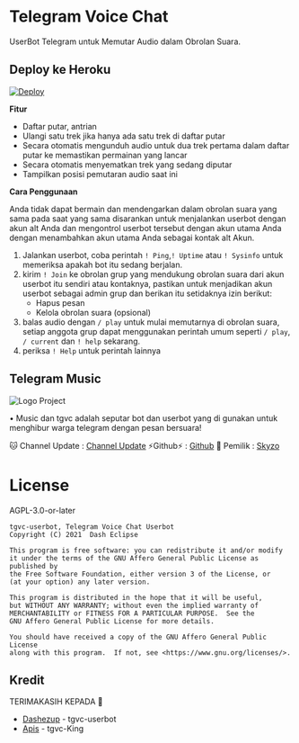 # Telegram Voice Chat

UserBot Telegram untuk Memutar Audio dalam Obrolan Suara.

## Deploy ke Heroku

[![Deploy](https://www.herokucdn.com/deploy/button.svg)](https://heroku.com/deploy?template=https://github.com/ridho17-ind/Tgvc-XBot/tree/dev)

**Fitur**

- Daftar putar, antrian
- Ulangi satu trek jika hanya ada satu trek di daftar putar
- Secara otomatis mengunduh audio untuk dua trek pertama dalam daftar putar ke
  memastikan permainan yang lancar
- Secara otomatis menyematkan trek yang sedang diputar
- Tampilkan posisi pemutaran audio saat ini

**Cara Penggunaan**

Anda tidak dapat bermain dan mendengarkan dalam obrolan suara yang sama pada saat yang sama
disarankan untuk menjalankan userbot dengan akun alt Anda dan mengontrol userbot tersebut
dengan akun utama Anda dengan menambahkan akun utama Anda sebagai kontak alt
Akun. 

1. Jalankan userbot, coba perintah `! Ping`,`! Uptime` atau `! Sysinfo` untuk memeriksa apakah
   bot itu sedang berjalan.
2. kirim `! Join` ke obrolan grup yang mendukung obrolan suara dari akun userbot itu sendiri
   atau kontaknya, pastikan untuk menjadikan akun userbot sebagai admin grup dan berikan
   itu setidaknya izin berikut:
    - Hapus pesan
    - Kelola obrolan suara (opsional)
3. balas audio dengan `/ play` untuk mulai memutarnya di obrolan suara, setiap
   anggota grup dapat menggunakan perintah umum seperti `/ play`,` / current`
   dan `! help` sekarang.
4. periksa `! Help` untuk perintah lainnya

## Telegram Music
![Logo Project](https://telegra.ph/file/0defa48ac7a3c240cc5a0.jpg)

• Music dan tgvc adalah seputar bot dan userbot yang di gunakan untuk menghibur warga telegram dengan pesan bersuara!
  
 🐱 Channel Update : [Channel Update](https://t.me/SadRoomsInfo)
 ⚡️Github⚡️ : [Github](https://github.com/ridho17-ind)
 🤖 Pemilik : [Skyzo](https://t.me/XFLSkyzo)

# License

AGPL-3.0-or-later

```
tgvc-userbot, Telegram Voice Chat Userbot
Copyright (C) 2021  Dash Eclipse

This program is free software: you can redistribute it and/or modify
it under the terms of the GNU Affero General Public License as published by
the Free Software Foundation, either version 3 of the License, or
(at your option) any later version.

This program is distributed in the hope that it will be useful,
but WITHOUT ANY WARRANTY; without even the implied warranty of
MERCHANTABILITY or FITNESS FOR A PARTICULAR PURPOSE.  See the
GNU Affero General Public License for more details.

You should have received a copy of the GNU Affero General Public License
along with this program.  If not, see <https://www.gnu.org/licenses/>.
```

## Kredit 
   TERIMAKASIH KEPADA 🙏
  
*   [Dashezup](https://github.com/dashezup) - tgvc-userbot
*   [Apis](https://github.com/apisuserbot) - tgvc-King
